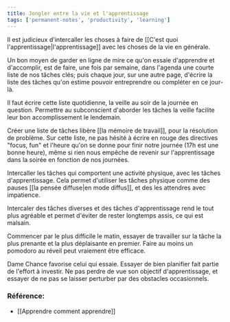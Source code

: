 ```yaml
---
title: Jongler entre la vie et l'apprentissage
tags: ['permanent-notes', 'productivity', 'learning']
---
```


Il est judicieux d'intercaller les choses à faire de [[C'est quoi l'apprentissage|l'apprentissage]] avec les choses de la vie en générale. 

Un bon moyen de garder en ligne de mire ce qu'on essaie d'apprendre et d'accomplir, est de faire, une fois par semaine, dans l'agenda une courte liste de nos tâches clés; puis chaque jour, sur une autre page, d'écrire la liste des tâches qu'on estime pouvoir entreprendre ou compléter en ce jour-là. 

Il faut écrire cette liste quotidienne, la veille au soir de la journée en question. Permettre au subconscient d'aborder les tâches la veille facilite leur bon accomplissement le lendemain. 

Créer une liste de tâches libère [[la mémoire de travail]], pour la résolution de problème. Sur cette liste, ne pas hésité à écrire en rouge des directives "focus, fun" et l'heure qu'on se donne pour finir notre journée (17h est une bonne heure), même si rien nous empêche de revenir sur l'apprentissage dans la soirée en fonction de nos journées. 

Intercaller les tâches qui comportent une activité physique, avec les tâches d'apprentissage. Cela permet d'utiliser les tâches physique comme des pauses [[la pensée diffuse|en mode diffus]], et des les attendres avec impatience. 

Intercaler des tâches diverses et des tâches d'apprentissage rend le tout plus agréable et permet d'éviter de rester longtemps assis, ce qui est malsain.

Commencer par le plus difficile le matin, essayer de travailler sur la tâche la plus prenante et la plus déplaisante en premier. Faire au moins un pomodoro au réveil peut vraiement être efficace. 

Dame Chance favorise celui qui essaie. Essayer de bien planifier fait partie de l'effort à investir. Ne pas perdre de vue son objectif d'apprentissage, et essayer de ne pas se laisser perturber par des obstacles occasionnels. 

### Référence: 
- [[Apprendre comment apprendre]]